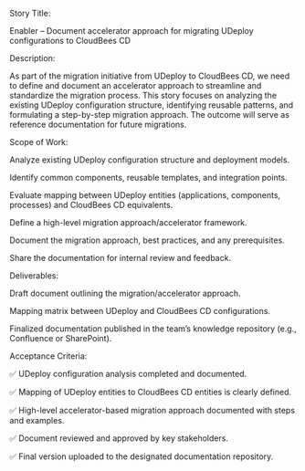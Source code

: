 Story Title:

Enabler – Document accelerator approach for migrating UDeploy configurations to CloudBees CD

Description:

As part of the migration initiative from UDeploy to CloudBees CD, we need to define and document an accelerator approach to streamline and standardize the migration process.
This story focuses on analyzing the existing UDeploy configuration structure, identifying reusable patterns, and formulating a step-by-step migration approach. The outcome will serve as reference documentation for future migrations.

Scope of Work:

Analyze existing UDeploy configuration structure and deployment models.

Identify common components, reusable templates, and integration points.

Evaluate mapping between UDeploy entities (applications, components, processes) and CloudBees CD equivalents.

Define a high-level migration approach/accelerator framework.

Document the migration approach, best practices, and any prerequisites.

Share the documentation for internal review and feedback.

Deliverables:

Draft document outlining the migration/accelerator approach.

Mapping matrix between UDeploy and CloudBees CD configurations.

Finalized documentation published in the team’s knowledge repository (e.g., Confluence or SharePoint).

Acceptance Criteria:

✅ UDeploy configuration analysis completed and documented.

✅ Mapping of UDeploy entities to CloudBees CD entities is clearly defined.

✅ High-level accelerator-based migration approach documented with steps and examples.

✅ Document reviewed and approved by key stakeholders.

✅ Final version uploaded to the designated documentation repository.
